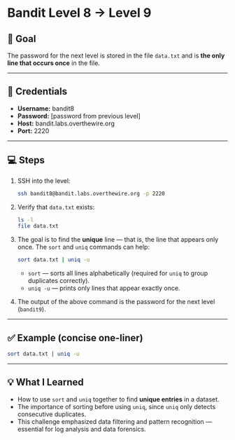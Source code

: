 # Bandit Level 8 → Level 9

## 🧩 Goal
The password for the next level is stored in the file `data.txt` and is **the only line that occurs once** in the file.

---

## 🔑 Credentials
- **Username:** bandit8  
- **Password:** [password from previous level]  
- **Host:** bandit.labs.overthewire.org  
- **Port:** 2220

---

## 💻 Steps
1. SSH into the level:
   ```bash
   ssh bandit8@bandit.labs.overthewire.org -p 2220
   ````

2. Verify that `data.txt` exists:

   ```bash
   ls -l
   file data.txt
   ```

3. The goal is to find the **unique** line — that is, the line that appears only once.
   The `sort` and `uniq` commands can help:

   ```bash
   sort data.txt | uniq -u
   ```

   * `sort` — sorts all lines alphabetically (required for `uniq` to group duplicates correctly).
   * `uniq -u` — prints only lines that appear exactly once.

4. The output of the above command is the password for the next level (`bandit9`).

---

## ✅ Example (concise one-liner)

```bash
sort data.txt | uniq -u
```

---

## 💡 What I Learned

* How to use `sort` and `uniq` together to find **unique entries** in a dataset.
* The importance of sorting before using `uniq`, since `uniq` only detects consecutive duplicates.
* This challenge emphasized data filtering and pattern recognition — essential for log analysis and data forensics.

```

